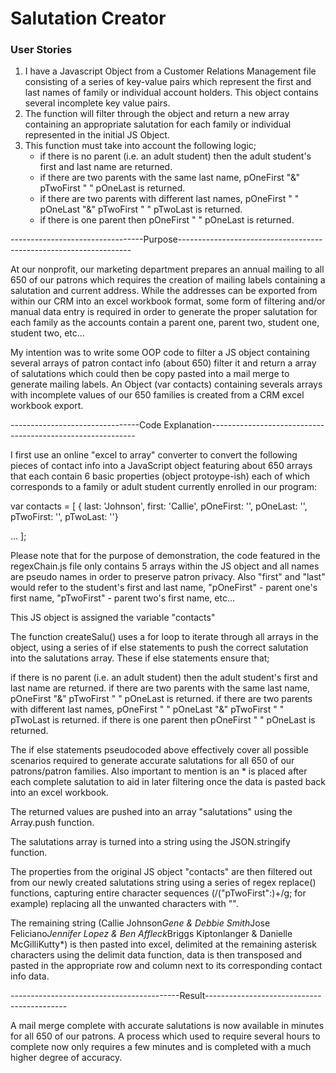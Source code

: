 # Salutation Creator

### User Stories

1. I have a Javascript Object from a Customer Relations Management file consisting of a series of key-value pairs which represent the first and last names of family or individual account holders. This object contains several incomplete key value pairs. 
2. The function will filter through the object and return a new array containing an appropriate salutation for each family or individual represented in the initial JS Object.
3. This function must take into account the following logic;
    - if there is no parent (i.e. an adult student) then the adult student's first and last name are returned.
    - if there are two parents with the same last name, pOneFirst "&" pTwoFirst " " pOneLast is returned.
    - if there are two parents with different last names, pOneFirst " " pOneLast "&" pTwoFirst " " pTwoLast is returned.
    - if there is one parent then pOneFirst " " pOneLast is returned. 


---------------------------------Purpose------------------------------------------------------------------

At our nonprofit, our marketing department prepares an annual mailing to all 650 of our patrons which requires the creation of mailing labels containing a salutation and current address. While the addresses can be exported from within our CRM into an excel workbook format, some form of filtering and/or manual data entry is required in order to generate the proper salutation for each family as the accounts contain a parent one, parent two, student one, student two, etc...

My intention was to write some OOP code to filter a JS object containing several arrays of patron contact info (about 650) filter it and return a array of salutations which could then be copy pasted into a mail merge to generate mailing labels. 
An Object (var contacts) containing severals arrays with incomplete values of our 650 families is created from a CRM excel workbook export.



--------------------------------Code Explanation-----------------------------------------------------------

I first use an online "excel to array" converter to convert the following pieces of contact info into a JavaScript object featuring about 650 arrays that each contain 6 basic properties (object protoype-ish) each of which corresponds to a family or adult student currently enrolled in our program:

var contacts = [
{
last: 'Johnson',
first: 'Callie',
pOneFirst: '',
pOneLast: '',
pTwoFirst: '',
pTwoLast: ''}

...
];

Please note that for the purpose of demonstration, the code featured in the regexChain.js file only contains 5 arrays within the JS object and all names are pseudo names in order to preserve patron privacy. Also "first" and "last" would refer to the student's first and last name, "pOneFirst" - parent one's first name, "pTwoFirst" - parent two's first name, etc...

This JS object is assigned the variable "contacts"

The function createSalu() uses a for loop to iterate through all arrays in the object, using a series of if else statements to push the correct salutation into the salutations array. These if else statements ensure that;

if there is no parent (i.e. an adult student) then the adult student's first and last name are returned.
if there are two parents with the same last name, pOneFirst "&" pTwoFirst " " pOneLast is returned.
if there are two parents with different last names, pOneFirst " " pOneLast "&" pTwoFirst " " pTwoLast is returned.
if there is one parent then pOneFirst " " pOneLast is returned. 

The if else statements pseudocoded above effectively cover all possible scenarios required to generate accurate salutations for all 650 of our patrons/patron families. Also important to mention is an * is placed after each complete salutation to aid in later filtering once the data is pasted back into an excel workbook.

The returned values are pushed into an array "salutations" using the Array.push function.

The salutations array is turned into a string using the JSON.stringify function.

The properties from the original JS object "contacts" are then filtered out from our newly created salutations string using a series of regex replace() functions, capturing entire character sequences (/("pTwoFirst":)+/g; for example) replacing all the unwanted characters with "".

The remaining string (Callie Johnson*Gene & Debbie Smith*Jose Feliciano*Jennifer Lopez & Ben Affleck*Briggs Kiptonlanger & Danielle McGilliKutty*) is then pasted into excel, delimited at the remaining asterisk characters using the delimit data function, data is then transposed and pasted in the appropriate row and column next to its corresponding contact info data.




------------------------------------------Result-------------------------------------------

A mail merge complete with accurate salutations is now available in minutes for all 650 of our patrons. A process which used to require several hours to complete now only requires a few minutes and is completed with a much higher degree of accuracy.
